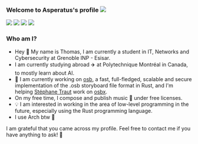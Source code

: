 ### Welcome to Asperatus's profile <a href="https://github.com/404"><img src="https://user-images.githubusercontent.com/73097560/115834477-dbab4500-a447-11eb-908a-139a6edaec5c.gif"></a>

<a href="https://gitlab.com/Asperatus"><img src="https://img.shields.io/badge/GitLab-1f1f1f?style=for-the-badge&logo=gitlab&logoColor=white"></img></a>
<a href="https://github.com/Zerss"><img src="https://img.shields.io/badge/GitHub-100000?style=for-the-badge&logo=github&logoColor=white"></img></a>
<a href="https://www.linkedin.com/in/ballasi/"><img src="https://img.shields.io/badge/LinkedIn-0077B5?style=for-the-badge&logo=linkedin&logoColor=white"></img></a>
<a href="https://www.ballasi.com"><img src="https://img.shields.io/badge/Website-%23.svg?&style=for-the-badge&logo=&logoColor=white%22"></img></a>

### Who am I?

- Hey 👋 My name is Thomas, I am currently a student in IT, Networks and Cybersecurity at Grenoble INP - Esisar.
- I am currently studying abroad ✈️ at Polytechnique Montréal in Canada, to mostly learn about AI.
- 🔭 I am currently working on [osb](https://gitlab.com/Asperatus/osb), a fast, full-fledged, scalable and secure implementation of the .osb storyboard file format in Rust, and I'm helping [Stéphane Traut](https://github.com/S-Traut) work on [osbx](https://github.com/osbx).
- On my free time, I compose and publish music 🎵 under free licenses.
- 💡 I am interested in working in the area of low-level programming in the future, especially using the Rust programming language.
- I use Arch btw 🐧

I am grateful that you came across my profile. Feel free to contact me if you have anything to ask! 🙂
